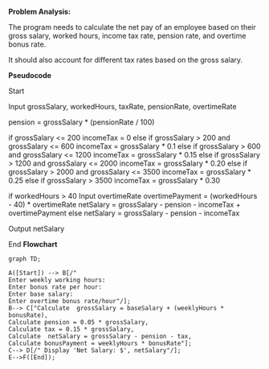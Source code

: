 **Problem Analysis:**

The program needs to calculate the net pay of an employee based on their gross salary, worked hours, income tax rate, pension rate, and overtime bonus rate. 

It should also account for different tax rates based on the gross salary.

**Pseudocode**

Start

Input grossSalary, workedHours, taxRate, pensionRate, overtimeRate

pension = grossSalary * (pensionRate / 100)

if grossSalary <= 200
    incomeTax = 0
else if grossSalary > 200 and grossSalary <= 600
    incomeTax = grossSalary * 0.1
else if grossSalary > 600 and grossSalary <= 1200
    incomeTax = grossSalary * 0.15
else if grossSalary > 1200 and grossSalary <= 2000
    incomeTax = grossSalary * 0.20
else if grossSalary > 2000 and grossSalary <= 3500
    incomeTax = grossSalary * 0.25
else if grossSalary > 3500
    incomeTax = grossSalary * 0.30

if workedHours > 40
    Input overtimeRate
    overtimePayment = (workedHours - 40) * overtimeRate
    netSalary = grossSalary - pension - incomeTax + overtimePayment
else
    netSalary = grossSalary - pension - incomeTax

Output netSalary

End
**Flowchart**
```mermaid
graph TD;

A([Start]) --> B[/"
Enter weekly working hours:
Enter bonus rate per hour:
Enter base salary:
Enter overtime bonus rate/hour"/];
B--> C["Calculate  grossSalary = baseSalary + (weeklyHours * bonusRate),
Calculate pension = 0.05 * grossSalary,
Calculate tax = 0.15 * grossSalary,
Calculate  netSalary = grossSalary - pension - tax,
Calculate bonusPayment = weeklyHours * bonusRate"];
C--> D[/" Display 'Net Salary: $', netSalary"/];
E-->F([End]);
```
